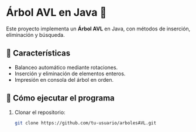 # Árbol AVL en Java 🌳

Este proyecto implementa un **Árbol AVL** en Java, con métodos de inserción, eliminación y búsqueda.

## 📌 Características
- Balanceo automático mediante rotaciones.
- Inserción y eliminación de elementos enteros.
- Impresión en consola del árbol en orden.

## 🚀 Cómo ejecutar el programa
1. Clonar el repositorio:
   ```sh
   git clone https://github.com/tu-usuario/arbolesAVL.git
